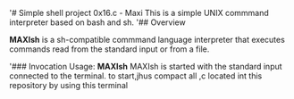 '# Simple shell project 0x16.c - Maxi
This is a simple UNIX commmand interpreter based on bash and sh.
'## Overview 

**MAXIsh** is a sh-compatible commmand language interpreter that executes commands read from the standard input or from a file.

'### Invocation
Usage: **MAXIsh**
MAXIsh is started with the standard input connected to the terminal. to start,jhus compact all ,c located int this repository by using this terminal
